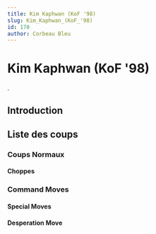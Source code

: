 ```yaml
---
title: Kim Kaphwan (KoF '98)
slug: Kim_Kaphwan_(KoF_'98)
id: 170
author: Corbeau Bleu
---
```


# Kim Kaphwan (KoF '98)

.

## Introduction

## Liste des coups

### Coups Normaux

#### Choppes

### Command Moves

#### Special Moves

#### Desperation Move
